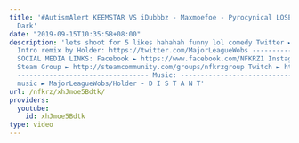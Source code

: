 ```yaml
---
title: '#AutismAlert KEEMSTAR VS iDubbbz - Maxmoefoe - Pyrocynical LOSER? - Dolan
  Dark'
date: "2019-09-15T10:35:58+08:00"
description: 'lets shoot for 5 likes hahahah funny lol comedy Twitter ► https://twitter.com/NFKRZAlt
  Intro remix by Holder: https://twitter.com/MajorLeagueWobs ---------------------------------
  SOCIAL MEDIA LINKS: Facebook ► https://www.facebook.com/NFKRZ1 Instagram ► https://instagram.com/roman_nfkrz/
  Steam Group ► http://steamcommunity.com/groups/nfkrzgroup Twitch ► http://www.twitch.tv/nfkrz
  --------------------------------- Music: --------------------------------- Outro
  music ► MajorLeagueWobs/Holder - D I S T A N T'
url: /nfkrz/xhJmoe5Bdtk/
providers:
  youtube:
    id: xhJmoe5Bdtk
type: video
---
```

